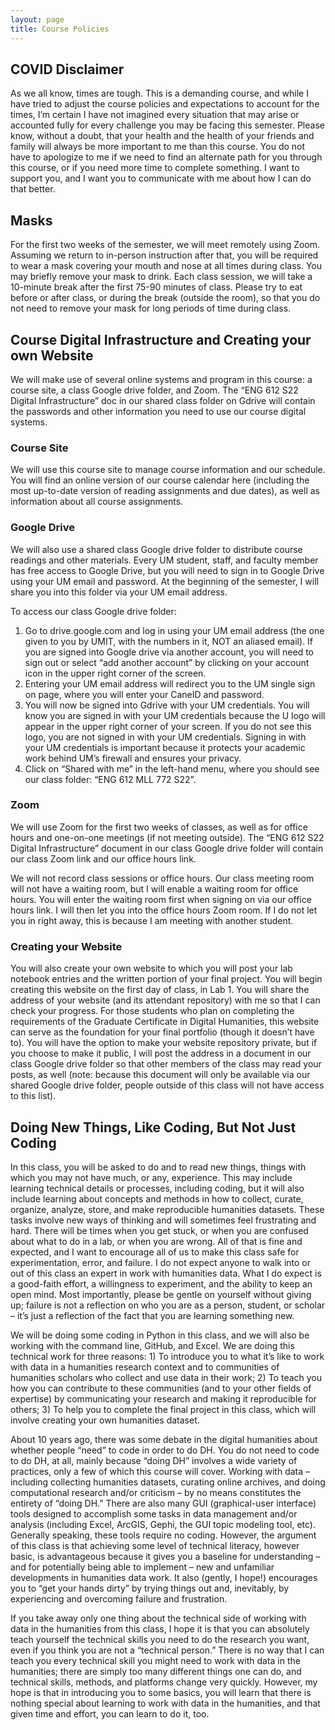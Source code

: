 ```yaml
---
layout: page
title: Course Policies
---
```

## COVID Disclaimer
As we all know, times are tough. This is a demanding course, and while I have tried to adjust the course policies and expectations to account for the times, I’m certain I have not imagined every situation that may arise or accounted fully for every challenge you may be facing this semester. Please know, without a doubt, that your health and the health of your friends and family will always be more important to me than this course. You do not have to apologize to me if we need to find an alternate path for you through this course, or if you need more time to complete something. I want to support you, and I want you to communicate with me about how I can do that better.

## Masks
For the first two weeks of the semester, we will meet remotely using Zoom. Assuming we return to in-person instruction after that, you will be required to wear a mask covering your mouth and nose at all times during class. You may briefly remove your mask to drink. Each class session, we will take a 10-minute break after the first 75-90 minutes of class. Please try to eat before or after class, or during the break (outside the room), so that you do not need to remove your mask for long periods of time during class.

## Course Digital Infrastructure and Creating your own Website
We will make use of several online systems and program in this course: a course site, a class Google drive folder, and Zoom. The “ENG 612 S22 Digital Infrastructure” doc in our shared class folder on Gdrive will contain the passwords and other information you need to use our course digital systems.

### Course Site
We will use this course site to manage course information and our schedule. You will find an online version of our course calendar here (including the most up-to-date version of reading assignments and due dates), as well as information about all course assignments.

### Google Drive
We will also use a shared class Google drive folder to distribute course readings and other materials. Every UM student, staff, and faculty member has free access to Google Drive, but you will need to sign in to Google Drive using your UM email and password. At the beginning of the semester, I will share you into this folder via your UM email address.

To access our class Google drive folder:

1.	Go to drive.google.com and log in using your UM email address (the one given to you by UMIT, with the numbers in it, NOT an aliased email). If you are signed into Google drive via another account, you will need to sign out or select “add another account” by clicking on your account icon in the upper right corner of the screen.
2.	Entering your UM email address will redirect you to the UM single sign on page, where you will enter your CaneID and password.
3.	You will now be signed into Gdrive with your UM credentials. You will know you are signed in with your UM credentials because the U logo will appear in the upper right corner of your screen. If you do not see this logo, you are not signed in with your UM credentials. Signing in with your UM credentials is important because it protects your academic work behind UM’s firewall and ensures your privacy.
4.	Click on “Shared with me” in the left-hand menu, where you should see our class folder: “ENG 612 MLL 772 S22”.

### Zoom
We will use Zoom for the first two weeks of classes, as well as for office hours and one-on-one meetings (if not meeting outside). The “ENG 612 S22 Digital Infrastructure” document in our class Google drive folder will contain our class Zoom link and our office hours link.

We will not record class sessions or office hours. Our class meeting room will not have a waiting room, but I will enable a waiting room for office hours. You will enter the waiting room first when signing on via our office hours link. I will then let you into the office hours Zoom room. If I do not let you in right away, this is because I am meeting with another student.

### Creating your Website
You will also create your own website to which you will post your lab notebook entries and the written portion of your final project. You will begin creating this website on the first day of class, in Lab 1. You will share the address of your website (and its attendant repository) with me so that I can check your progress. For those students who plan on completing the requirements of the Graduate Certificate in Digital Humanities, this website can serve as the foundation for your final portfolio (though it doesn’t have to). You will have the option to make your website repository private, but if you choose to make it public, I will post the address in a document in our class Google drive folder so that other members of the class may read your posts, as well (note: because this document will only be available via our shared Google drive folder, people outside of this class will not have access to this list).

## Doing New Things, Like Coding, But Not Just Coding
In this class, you will be asked to do and to read new things, things with which you may not have much, or any, experience. This may include learning technical details or processes, including coding, but it will also include learning about concepts and methods in how to collect, curate, organize, analyze, store, and make reproducible humanities datasets. These tasks involve new ways of thinking and will sometimes feel frustrating and hard. There will be times when you get stuck, or when you are confused about what to do in a lab, or when you are wrong. All of that is fine and expected, and I want to encourage all of us to make this class safe for experimentation, error, and failure. I do not expect anyone to walk into or out of this class an expert in work with humanities data. What I do expect is a good-faith effort, a willingness to experiment, and the ability to keep an open mind. Most importantly, please be gentle on yourself without giving up; failure is not a reflection on who you are as a person, student, or scholar – it’s just a reflection of the fact that you are learning something new.

We will be doing some coding in Python in this class, and we will also be working with the command line, GitHub, and Excel. We are doing this technical work for three reasons: 1) To introduce you to what it’s like to work with data in a humanities research context and to communities of humanities scholars who collect and use data in their work; 2) To teach you how you can contribute to these communities (and to your other fields of expertise) by communicating your research and making it reproducible for others; 3) To help you to complete the final project in this class, which will involve creating your own humanities dataset.

About 10 years ago, there was some debate in the digital humanities about whether people “need” to code in order to do DH. You do not need to code to do DH, at all, mainly because “doing DH” involves a wide variety of practices, only a few of which this course will cover. Working with data – including collecting humanities datasets, curating online archives, and doing computational research and/or criticism – by no means constitutes the entirety of “doing DH.” There are also many GUI (graphical-user interface) tools designed to accomplish some tasks in data management and/or analysis (including Excel, ArcGIS, Gephi, the GUI topic modeling tool, etc). Generally speaking, these tools require no coding. However, the argument of this class is that achieving some level of technical literacy, however basic, is advantageous because it gives you a baseline for understanding – and for potentially being able to implement – new and unfamiliar developments in humanities data work. It also (gently, I hope!) encourages you to “get your hands dirty” by trying things out and, inevitably, by experiencing and overcoming failure and frustration.

If you take away only one thing about the technical side of working with data in the humanities from this class, I hope it is that you can absolutely teach yourself the technical skills you need to do the research you want, even if you think you are not a “technical person.” There is no way that I can teach you every technical skill you might need to work with data in the humanities; there are simply too many different things one can do, and technical skills, methods, and platforms change very quickly. However, my hope is that in introducing you to some basics, you will learn that there is nothing special about learning to work with data in the humanities, and that given time and effort, you can learn to do it, too.
